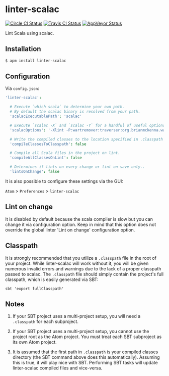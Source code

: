 # linter-scalac

[![Circle CI Status](https://img.shields.io/circleci/project/AtomLinter/linter-scalac/master.svg?style=flat-square&label=linux)](https://circleci.com/gh/AtomLinter/linter-scalac)
[![Travis CI Status](https://img.shields.io/travis/AtomLinter/linter-scalac/master.svg?style=flat-square&label=os%20x)](https://travis-ci.org/AtomLinter/linter-scalac)
[![AppVeyor Status](https://img.shields.io/appveyor/ci/andystanton/linter-scalac-3ymif/master.svg?style=flat-square&label=windows)](https://ci.appveyor.com/project/andystanton/linter-scalac-3ymif)

Lint Scala using scalac.

## Installation

```sh
$ apm install linter-scalac
```

## Configuration

Via `config.json`:

```coffeescript
'linter-scalac':

  # Execute `which scala` to determine your own path.
  # By default the scalac binary is resolved from your path.
  'scalacExecutablePath': 'scalac'

  # Execute `scalac -X` and `scalac -Y` for a handful of useful options.
  'scalacOptions': '-Xlint -P:wartremover:traverser:org.brianmckenna.wartremover.warts.Unsafe'

  # Write the compiled classes to the location specified in .classpath
  'compileClassesToClasspath': false

  # Compile all Scala files in the project on lint.
  'compileAllClassesOnLint': false

  # Determines if lints on every change or lint on save only..
  'lintsOnChange': false
```

It is also possible to configure these settings via the GUI:

`Atom` > `Preferences` > `linter-scalac`

## Lint on change

It is disabled by default because the scala compiler is slow but you can change
it via configuration option. Keep in mind that this option does not override
the global linter 'Lint on change' configuration option.

## Classpath

It is strongly recommended that you utilize a `.classpath` file in the root of
your project. While linter-scalac will work without it, you will be given
numerous invalid errors and warnings due to the lack of a proper classpath
passed to scalac. The `.classpath` file should simply contain the project's
full classpath, which is easily generated via SBT:

```ShellSession
sbt 'export fullClasspath'
```

## Notes

1. If your SBT project uses a multi-project setup, you will need a `.classpath` for each subproject.

2. If your SBT project uses a multi-project setup, you cannot use the project root as the Atom project. You must treat each SBT subproject as its own Atom project.

3. It is assumed that the first path in `.classpath` is your compiled classes directory (the SBT command above does this automatically). Assuming this is true, it will play nice with SBT. Performing SBT tasks will update linter-scalac compiled files and vice-versa.</sub>
